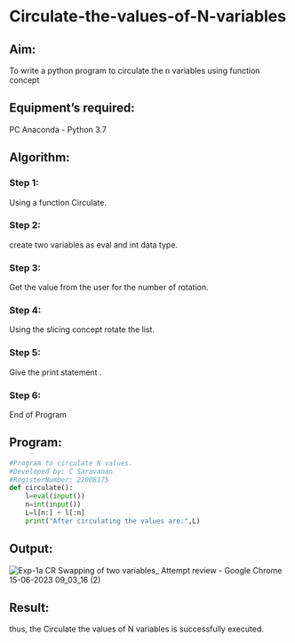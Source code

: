 # Circulate-the-values-of-N-variables
## Aim:
To write a python program to circulate the n variables using function concept
## Equipment’s required:
PC
Anaconda - Python 3.7
## Algorithm: 
### Step 1:
Using a function Circulate.
 
### Step 2:
create two variables as eval and int data type.

### Step 3: 
Get the value from the user for the number of rotation.
### Step 4: 
Using the slicing concept rotate the list.

### Step 5:
Give the print statement .

### Step 6:
End of Program 

## Program:
``` py
#Program to circulate N values.
#Developed by: C Saravanan
#RegisterNumber: 22008175
def circulate():
    l=eval(input())
    n=int(input())
    L=l[n:] + l[:n]
    print("After circulating the values are:",L)


```

## Output:

![Exp-1a CR Swapping of two variables_ Attempt review - Google Chrome 15-06-2023 09_03_16 (2)](https://github.com/saravanan2607/Circulate-the-values-of-N-variables/assets/121395849/5a77ec74-e583-4b87-905f-d2b682b9a9e2)

## Result:
thus, the Circulate the values of N variables is successfully executed.



